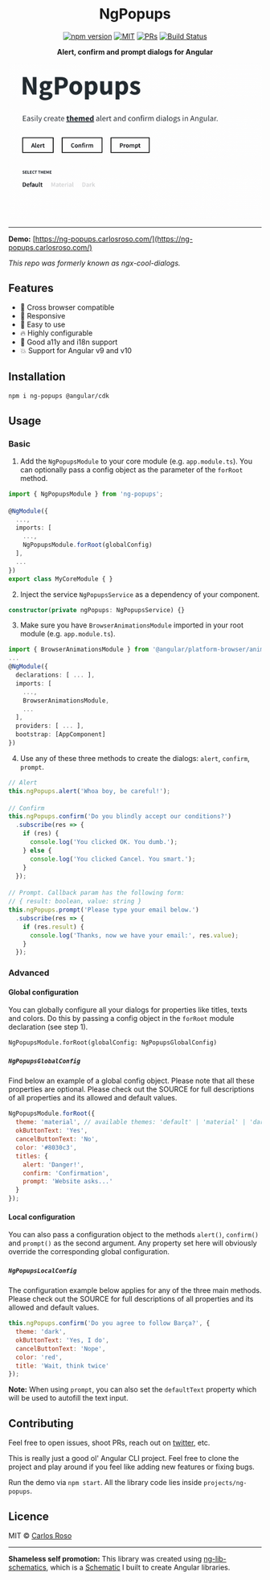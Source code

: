 <div align="center">
  <h1>NgPopups</h1>
  <div>

[![npm version](https://badge.fury.io/js/ng-popups.svg)](https://badge.fury.io/js/ng-popups)
[![MIT](https://img.shields.io/packagist/l/doctrine/orm.svg?style=flat-square)](LICENSE)
[![PRs](https://img.shields.io/badge/PRs-welcome-brightgreen.svg?style=flat-square)](https://github.com/caroso1222/ng-popups/pulls)
[![Build Status](https://travis-ci.org/caroso1222/ng-popups.svg?branch=master)](https://travis-ci.org/caroso1222/ng-popups)
</div>
	<p>
    <b>Alert, confirm and prompt dialogs for Angular</b>
	</p>
  <img src="media/demo.gif">

</div>

<hr>

**Demo:** [https://ng-popups.carlosroso.com/](https://ng-popups.carlosroso.com/)

*This repo was formerly known as ngx-cool-dialogs.*

## Features

- 🎩 Cross browser compatible
- 📱 Responsive
- 🐥 Easy to use
- 🔥 Highly configurable
- 👀 Good a11y and i18n support
- 💥 Support for Angular v9 and v10

## Installation

```
npm i ng-popups @angular/cdk
```

## Usage

### Basic

1. Add the `NgPopupsModule` to your core module (e.g. `app.module.ts`). You can optionally
pass a config object as the parameter of the `forRoot` method.

```typescript
import { NgPopupsModule } from 'ng-popups';

@NgModule({
  ...,
  imports: [
    ...,
    NgPopupsModule.forRoot(globalConfig)
  ],
  ...
})
export class MyCoreModule { }
```

2. Inject the service `NgPopupsService` as a dependency of your component.

```typescript
constructor(private ngPopups: NgPopupsService) {}
```

3. Make sure you have `BrowserAnimationsModule` imported in your root module (e.g. `app.module.ts`).

```typescript
import { BrowserAnimationsModule } from '@angular/platform-browser/animations';
...
@NgModule({
  declarations: [ ... ],
  imports: [
    ...,
    BrowserAnimationsModule,
    ...
  ],
  providers: [ ... ],
  bootstrap: [AppComponent]
})
```

4. Use any of these three methods to create the dialogs: `alert`, `confirm`, `prompt`.

```typescript
// Alert
this.ngPopups.alert('Whoa boy, be careful!');

// Confirm
this.ngPopups.confirm('Do you blindly accept our conditions?')
  .subscribe(res => {
    if (res) {
      console.log('You clicked OK. You dumb.');
    } else {
      console.log('You clicked Cancel. You smart.');
    }
  });

// Prompt. Callback param has the following form:
// { result: boolean, value: string }
this.ngPopups.prompt('Please type your email below.')
  .subscribe(res => {
    if (res.result) {
      console.log('Thanks, now we have your email:', res.value);
    }
  });

```

### Advanced

#### Global configuration

You can globally configure all your dialogs for properties like titles, texts and colors. Do this
by passing a config object in the `forRoot` module declaration (see step 1).

```
NgPopupsModule.forRoot(globalConfig: NgPopupsGlobalConfig)
``` 

##### `NgPopupsGlobalConfig`

Find below an example of a global config object. Please note that all these properties are
optional. Please check out the SOURCE for full descriptions of all properties and 
its allowed and default values.

```javascript
NgPopupsModule.forRoot({
  theme: 'material', // available themes: 'default' | 'material' | 'dark'
  okButtonText: 'Yes',
  cancelButtonText: 'No',
  color: '#8030c3',
  titles: {
    alert: 'Danger!',
    confirm: 'Confirmation',
    prompt: 'Website asks...'
  }
});
```

#### Local configuration

You can also pass a configuration object to the methods `alert()`, `confirm()` and `prompt()` as the 
second argument. Any property set here will obviously override the corresponding global configuration.

##### `NgPopupsLocalConfig`

The configuration example below applies for any of the three main methods. Please check out the 
SOURCE for full descriptions of all properties and its allowed and default values.

```javascript
this.ngPopups.confirm('Do you agree to follow Barça?', {
  theme: 'dark',
  okButtonText: 'Yes, I do',
  cancelButtonText: 'Nope',
  color: 'red',
  title: 'Wait, think twice'
});
```

**Note:** When using `prompt`, you can also set the `defaultText` property which will be used to 
autofill the text input.

## Contributing

Feel free to open issues, shoot PRs, reach out on [twitter](https://twitter.com/caroso1222), etc.

This is really just a good ol' Angular CLI project. Feel free to clone the project and play around if you
feel like adding new features or fixing bugs. 

Run the demo via `npm start`. All the library code lies inside `projects/ng-popups`. 

## Licence

MIT © [Carlos Roso](https://carlosroso.com/)

---

**Shameless self promotion:** This library was created using [ng-lib-schematics](https://github.com/caroso1222/ng-lib-schematics), 
which is a [Schematic](https://blog.angular.io/schematics-an-introduction-dc1dfbc2a2b2) I built to create Angular libraries.